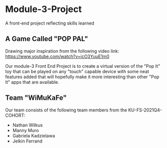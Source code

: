 # Module-3-Project
A front-end project reflecting skills learned

## A Game Called "POP PAL"

Drawing major inspiration from the following video link: https://www.youtube.com/watch?v=icO3YuuE1m0

Our module-3 Front End Project is to create a virtual version of the "Pop It" toy that can be played on any "touch" capable device with some neat features added that will hopefully make it more interesting than other "Pop It" apps that are available.

## Team "WiMuKaFe"

Our team consists of the following team members from the KU-FS-2021Q4-COHORT:

* Nathan Wilkus
* Manny Muro
* Gabriela Kadzielawa
* Jelkin Ferrand
